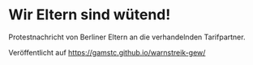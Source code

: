 # Wir Eltern sind wütend!


Protestnachricht von Berliner Eltern an die verhandelnden Tarifpartner. 

Veröffentlicht auf https://gamstc.github.io/warnstreik-gew/ 
